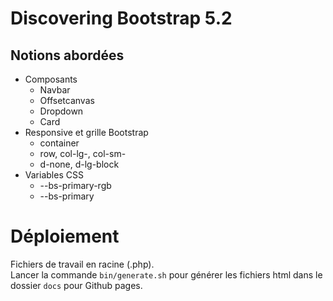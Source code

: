 # Discovering Bootstrap 5.2

## Notions abordées

- Composants
  - Navbar
  - Offsetcanvas
  - Dropdown
  - Card
- Responsive et grille Bootstrap
  - container
  - row, col-lg-, col-sm-
  - d-none, d-lg-block
- Variables CSS
  - --bs-primary-rgb
  - --bs-primary

# Déploiement

Fichiers de travail en racine (.php).  
Lancer la commande `bin/generate.sh` pour générer les fichiers html dans le dossier `docs` pour Github pages.
